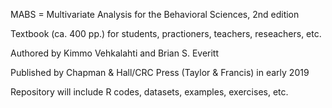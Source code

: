 MABS = Multivariate Analysis for the Behavioral Sciences, 2nd edition

Textbook (ca. 400 pp.) for students, practioners, teachers, reseachers, etc.

Authored by Kimmo Vehkalahti and Brian S. Everitt

Published by Chapman & Hall/CRC Press (Taylor & Francis) in early 2019

Repository will include R codes, datasets, examples, exercises, etc.


